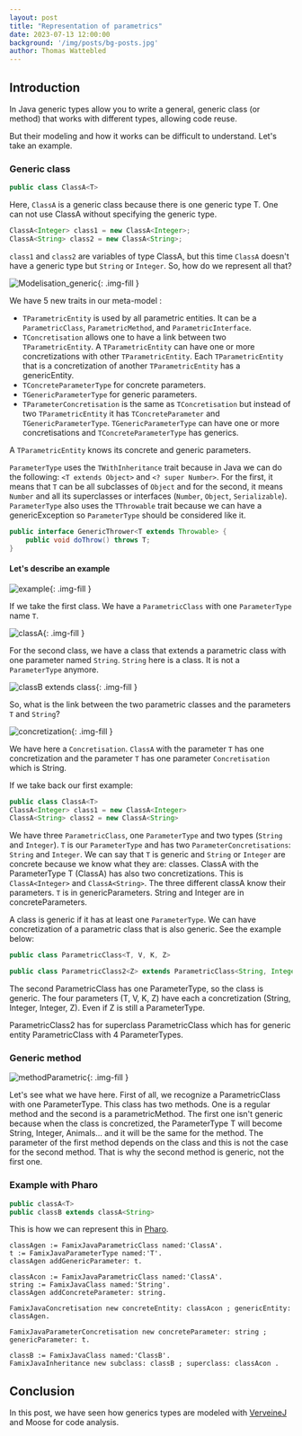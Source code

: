 ```yaml
---
layout: post
title: "Representation of parametrics"
date: 2023-07-13 12:00:00 
background: '/img/posts/bg-posts.jpg'
author: Thomas Wattebled
---
```


## Introduction

In Java generic types allow you to write a general, generic class (or method) that works with different types, allowing code reuse.

But their modeling and how it works can be difficult to understand.
Let's take an example.

### Generic class

```java
public class ClassA<T>
```

Here, `ClassA` is a generic class because there is one generic type T.
One can not use ClassA without specifying the generic type.

```java
ClassA<Integer> class1 = new ClassA<Integer>;
ClassA<String> class2 = new ClassA<String>;
```

`class1` and `class2` are variables of type ClassA, but this time `ClassA` doesn't have a generic type but `String` or `Integer`.
So, how do we represent all that?

![Modelisation_generic](/img/posts/2023-07-13-parametric/Modelisation_generic.png){: .img-fill }

We have 5 new traits in our meta-model :

- `TParametricEntity` is used by all parametric entities. It can be a `ParametricClass`, `ParametricMethod`, and `ParametricInterface`.
- `TConcretisation` allows one to have a link between two `TParametricEntity`. A `TParametricEntity` can have one or more concretizations with other `TParametricEntity`. Each `TParametricEntity` that is a concretization of another `TParametricEntity` has a genericEntity.
- `TConcreteParameterType` for concrete parameters.
- `TGenericParameterType` for generic parameters.
- `TParameterConcretisation` is the same as `TConcretisation` but instead of two `TParametricEntity` it has `TConcreteParameter` and `TGenericParameterType`. `TGenericParameterType` can have one or more concretisations and `TConcreteParameterType` has generics.

A `TParametricEntity` knows its concrete and generic parameters.

`ParameterType` uses the `TWithInheritance` trait because in Java we can do the following: `<T extends Object>` and `<? super Number>`.
For the first, it means that `T` can be all subclasses of `Object` and for the second, it means `Number` and all its superclasses or interfaces (`Number`, `Object`, `Serializable`).
`ParameterType` also uses the `TThrowable` trait because we can have a genericException so `ParameterType` should be considered like it.

```java
public interface GenericThrower<T extends Throwable> {
    public void doThrow() throws T;
}
```

#### Let's describe an example

![example](/img/posts/2023-07-13-parametric/exampleParametric.png){: .img-fill }

If we take the first class. We have a `ParametricClass` with one `ParameterType` name `T`.

![classA<T>](/img/posts/2023-07-13-parametric/genParametric.png){: .img-fill }

For the second class, we have a class that extends a parametric class with one parameter named `String`.
`String` here is a class.
It is not a `ParameterType` anymore.

![classB extends class<String>](/img/posts/2023-07-13-parametric/classB_extends_classA.png){: .img-fill }

So, what is the link between the two parametric classes and the parameters `T` and `String`?

![concretization](/img/posts/2023-07-13-parametric/concretisation.png){: .img-fill }

We have here a `Concretisation`.
`ClassA` with the parameter `T` has one concretization and the parameter `T` has one parameter `Concretisation` which is String.

If we take back our first example:

```java
public class ClassA<T>
ClassA<Integer> class1 = new ClassA<Integer> 
ClassA<String> class2 = new ClassA<String>
```

We have three `ParametricClass`, one `ParameterType` and two types (`String` and `Integer`).
`T` is our `ParameterType` and has two `ParameterConcretisations`: `String` and `Integer`.
We can say that `T` is generic and `String` or `Integer` are concrete because we know what they are: classes.
ClassA with the ParameterType T (ClassA<T>) has also two concretizations.
This is `ClassA<Integer>` and `ClassA<String>`.
The three different classA know their parameters. `T` is in genericParameters. String and Integer are in concreteParameters.

A class is generic if it has at least one `ParameterType`.
We can have concretization of a parametric class that is also generic. See the example below:

```java
public class ParametricClass<T, V, K, Z> 

public class ParametricClass2<Z> extends ParametricClass<String, Integer, Integer, Z>
```

The second ParametricClass has one ParameterType, so the class is generic.
The four parameters (T, V, K, Z) have each a concretization (String, Integer, Integer, Z). Even if Z is still a ParameterType.

ParametricClass2 has for superclass ParametricClass which has for generic entity ParametricClass with 4 ParameterTypes.

### Generic method

![methodParametric](/img/posts/2023-07-13-parametric/methodParametric.png){: .img-fill }

Let's see what we have here. First of all, we recognize a ParametricClass with one ParameterType. This class has two methods. One is a regular method and the second is a parametricMethod.
The first one isn't generic because when the class is concretized, the ParameterType T will become String, Integer, Animals... and it will be the same for the method.
The parameter of the first method depends on the class and this is not the case for the second method. That is why the second method is generic, not the first one.

### Example with Pharo

```java
public classA<T>  
public classB extends classA<String>
```

This is how we can represent this in [Pharo](https://pharo.org/).

```smalltalk
classAgen := FamixJavaParametricClass named:'ClassA'.
t := FamixJavaParameterType named:'T'.
classAgen addGenericParameter: t.

classAcon := FamixJavaParametricClass named:'ClassA'.
string := FamixJavaClass named:'String'.
classAgen addConcreteParameter: string.

FamixJavaConcretisation new concreteEntity: classAcon ; genericEntity: classAgen.

FamixJavaParameterConcretisation new concreteParameter: string ; genericParameter: t.

classB := FamixJavaClass named:'ClassB'.
FamixJavaInheritance new subclass: classB ; superclass: classAcon .
```

## Conclusion

In this post, we have seen how generics types are modeled with [VerveineJ](https://modularmoose.org/moose-wiki/Developers/Parsers/VerveineJ) and Moose for code analysis.
